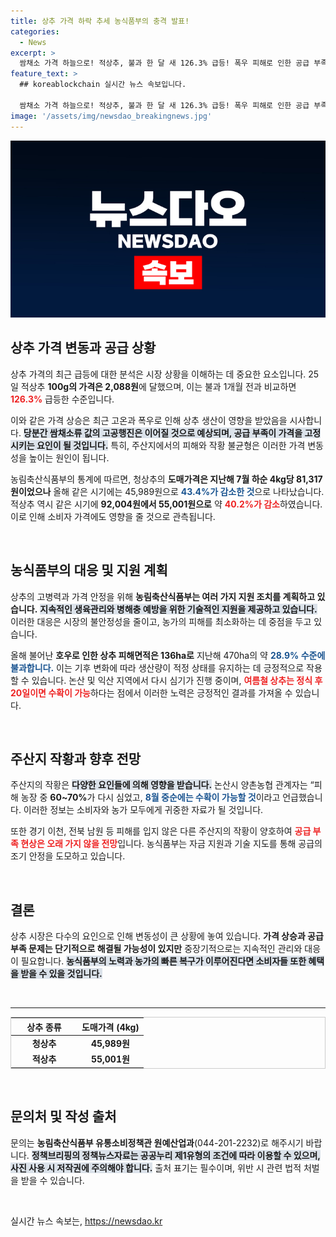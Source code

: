 ```yaml
---
title: 상추 가격 하락 추세 농식품부의 충격 발표!
categories:
  - News
excerpt: >
  쌈채소 가격 하늘으로! 적상추, 불과 한 달 새 126.3% 급등! 폭우 피해로 인한 공급 부족 우려와 함께, 가격 고공행진은 계속될 전망. 소비자들, 올 여름 상추 가격의 변화를 주목하세요!
feature_text: >
  ## koreablockchain 실시간 뉴스 속보입니다.

  쌈채소 가격 하늘으로! 적상추, 불과 한 달 새 126.3% 급등! 폭우 피해로 인한 공급 부족 우려와 함께, 가격 고공행진은 계속될 전망. 소비자들, 올 여름 상추 가격의 변화를 주목하세요!
image: '/assets/img/newsdao_breakingnews.jpg'
---
```


<p><img src="/assets/img/newsdao_breakingnews.jpg" alt="koreablockchain 속보" /></p>

<h2 data-ke-size="size26">상추 가격 변동과 공급 상황</h2>

<p data-ke-size="size16">상추 가격의 최근 급등에 대한 분석은 시장 상황을 이해하는 데 중요한 요소입니다. 25일 적상추 <b>100g의 가격은 2,088원</b>에 달했으며, 이는 불과 1개월 전과 비교하면 <b><span style="color: #ee2323;">126.3%</b> 급등한 수준입니다.</span></p>

<p data-ke-size="size16">이와 같은 가격 상승은 최근 고온과 폭우로 인해 상추 생산이 영향을 받았음을 시사합니다. <b><span style="background-color: #21538527;">당분간 쌈채소류 값의 고공행진은 이어질 것으로 예상되며, 공급 부족이 가격을 고정시키는 요인이 될 것입니다.</span></b> 특히, 주산지에서의 피해와 작황 불균형은 이러한 가격 변동성을 높이는 원인이 됩니다.</p>

<p data-ke-size="size16">농림축산식품부의 통계에 따르면, 청상추의 <b>도매가격은 지난해 7월 하순 4kg당 81,317원이었으나</b> 올해 같은 시기에는 45,989원으로 <b><span style="color: #1a5490;">43.4%가 감소한 것</span></b>으로 나타났습니다. 적상추 역시 같은 시기에 <b>92,004원에서 55,001원으로</b> 약 <b><span style="color: #ee2323;">40.2%가 감소</span></b>하였습니다. 이로 인해 소비자 가격에도 영향을 줄 것으로 관측됩니다.</p>

<p data-ke-size="size16">&nbsp;</p>

<h2 data-ke-size="size26">농식품부의 대응 및 지원 계획</h2>

<p data-ke-size="size16">상추의 고병력과 가격 안정을 위해 <b>농림축산식품부는 여러 가지 지원 조치를 계획하고 있습니다.</b> <b><span style="background-color: #21538527;">지속적인 생육관리와 병해충 예방을 위한 기술적인 지원을 제공하고 있습니다.</span></b> 이러한 대응은 시장의 불안정성을 줄이고, 농가의 피해를 최소화하는 데 중점을 두고 있습니다.</p>

<p data-ke-size="size16">올해 불어난 <b>호우로 인한 상추 피해면적은 136ha로</b> 지난해 470ha의 약 <b><span style="color: #1a5490;">28.9% 수준에 불과합니다.</span></b> 이는 기후 변화에 따라 생산량이 적정 상태를 유지하는 데 긍정적으로 작용할 수 있습니다. 논산 및 익산 지역에서 다시 심기가 진행 중이며, <b><span style="color: #ee2323;">여름철 상추는 정식 후 20일이면 수확이 가능</span></b>하다는 점에서 이러한 노력은 긍정적인 결과를 가져올 수 있습니다.</p>

<p data-ke-size="size16">&nbsp;</p>

<h2 data-ke-size="size26">주산지 작황과 향후 전망</h2>

<p data-ke-size="size16">주산지의 작황은 <b><span style="background-color: #21538527;">다양한 요인들에 의해 영향을 받습니다.</span></b> 논산시 양촌농협 관계자는 “피해 농장 중 <b>60~70%</b>가 다시 심었고, <b><span style="color: #1a5490;">8월 중순에는 수확이 가능할 것</span></b>이라고 언급했습니다. 이러한 정보는 소비자와 농가 모두에게 귀중한 자료가 될 것입니다.</p>

<p data-ke-size="size16">또한 경기 이천, 전북 남원 등 피해를 입지 않은 다른 주산지의 작황이 양호하여 <b><span style="color: #ee2323;">공급 부족 현상은 오래 가지 않을 전망</span></b>입니다. 농식품부는 자금 지원과 기술 지도를 통해 공급의 조기 안정을 도모하고 있습니다.</p>

<p data-ke-size="size16">&nbsp;</p>

<h2 data-ke-size="size26">결론</h2>

<p data-ke-size="size16">상추 시장은 다수의 요인으로 인해 변동성이 큰 상황에 놓여 있습니다. <b>가격 상승과 공급 부족 문제는 단기적으로 해결될 가능성이 있지만</b> 중장기적으로는 지속적인 관리와 대응이 필요합니다. <b><span style="background-color: #21538527;">농식품부의 노력과 농가의 빠른 복구가 이루어진다면 소비자들 또한 혜택을 받을 수 있을 것입니다.</span></b></p>

<p data-ke-size="size16">&nbsp;</p>

<hr />

<table style="width: 100%; border-collapse: collapse; border: 1px solid #ccc;">
    <thead>
        <tr>
            <th style="width: 50%;"><b>상추 종류</b></th>
            <th style="width: 50%;"><b>도매가격 (4kg)</b></th>
        </tr>
    </thead>
    <tbody>
        <tr>
            <td style="text-align: center; height: 17px;"><b>청상추</b></td>
            <td style="text-align: center; height: 17px;"><b>45,989원</b></td>
        </tr>
        <tr>
            <td style="text-align: center; height: 17px;"><b>적상추</b></td>
            <td style="text-align: center; height: 17px;"><b>55,001원</b></td>
        </tr>
    </tbody>
</table>

<p data-ke-size="size16">&nbsp;</p>

<h2 data-ke-size="size26">문의처 및 작성 출처</h2>

<p data-ke-size="size16">문의는 <b>농림축산식품부 유통소비정책관 원예산업과</b>(044-201-2232)로 해주시기 바랍니다. <b><span style="background-color: #21538527;">정책브리핑의 정책뉴스자료는 공공누리 제1유형의 조건에 따라 이용할 수 있으며, 사진 사용 시 저작권에 주의해야 합니다.</span></b> 출처 표기는 필수이며, 위반 시 관련 법적 처벌을 받을 수 있습니다.</p>

<p data-ke-size="size16">&nbsp;</p>
실시간 뉴스 속보는, <a href="https://newsdao.kr" rel="dofollow">https://newsdao.kr</a>


